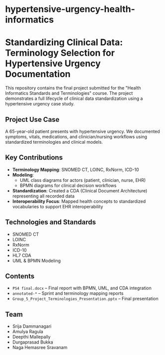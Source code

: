 # hypertensive-urgency-health-informatics
# Standardizing Clinical Data: Terminology Selection for Hypertensive Urgency Documentation

This repository contains the final project submitted for the "Health Informatics Standards and Terminologies" course. The project demonstrates a full lifecycle of clinical data standardization using a hypertensive urgency case study.

##  Project Use Case
A 65-year-old patient presents with hypertensive urgency. We documented symptoms, vitals, medications, and clinician/nursing workflows using standardized terminologies and clinical models.

##  Key Contributions
- **Terminology Mapping**: SNOMED CT, LOINC, RxNorm, ICD-10
- **Modeling**:
  - UML class diagrams for actors (patient, clinician, nurse, EHR)
  - BPMN diagrams for clinical decision workflows
- **Standardization**: Created a CDA (Clinical Document Architecture) representing all recorded data
- **Interoperability Focus**: Mapped health concepts to standardized vocabularies to support EHR interoperability

##  Technologies and Standards
- SNOMED CT
- LOINC
- RxNorm
- ICD-10
- HL7 CDA
- UML & BPMN Modeling

##  Contents
- `PS4 final.docx` – Final report with BPMN, UML, and CDA integration
- `annotated-*` – Sprint and terminology mapping reports
- `Group_5_Project_Terminologies_Presentation.pptx` – Final presentation

##  Team
- Srija Dammanagari
- Amulya Ragula
- Deepthi Mallepally
- Durgaprasad Bukka
- Naga Hemasree Sravanam
